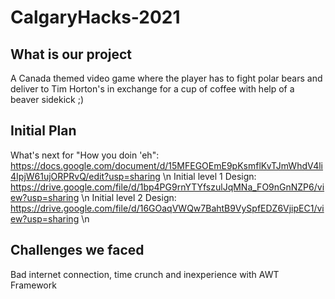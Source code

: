 # CalgaryHacks-2021

## What is our project
A Canada themed video game where the player has to fight polar bears and deliver to Tim Horton's in exchange for a cup of coffee with help of a beaver sidekick ;)

## Initial Plan
What's next for "How you doin 'eh": https://docs.google.com/document/d/15MFEGOEmE9pKsmflKvTJmWhdV4li4IpjW61ujORPRvQ/edit?usp=sharing \n
Initial level 1 Design: https://drive.google.com/file/d/1bp4PG9rnYTYfszulJqMNa_FO9nGnNZP6/view?usp=sharing \n
Initial level 2 Design: https://drive.google.com/file/d/16GOaqVWQw7BahtB9VySpfEDZ6VjipEC1/view?usp=sharing \n

## Challenges we faced
Bad internet connection, time crunch and inexperience with AWT Framework




